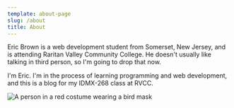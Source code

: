 ```yaml
---
template: about-page
slug: /about
title: About
---
```

Eric Brown is a web development student from Somerset, New Jersey, and is attending Raritan Valley Community College. He doesn't usually like talking in third person, so I'm going to drop that now. 

I'm Eric. I'm in the process of learning programming and web development, and this is a blog for my IDMX-268 class at RVCC.

![A person in a red costume wearing a bird mask](/assets/hrustall-bird-mask.jpg)